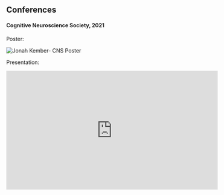 <!--layout: page title: "PAGE TITLE" permalink: /Conferences/-->

## Conferences

#### Cognitive Neuroscience Society, 2021

Poster:

![Jonah Kember- CNS Poster](https://user-images.githubusercontent.com/81769550/114439381-e7208580-9b96-11eb-8546-f3fe68b0bfe5.png)

Presentation:

<iframe width="560" height="315" src="https://www.youtube.com/embed/6livj0CH12Q" title="YouTube video player" frameborder="0" allow="accelerometer; autoplay; clipboard-write; encrypted-media; gyroscope; picture-in-picture" allowfullscreen></iframe>

